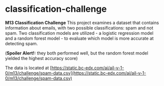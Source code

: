# classification-challenge
**M13 Classification Challenge**
This project examines a dataset that contains information about emails, with two possible classifications: spam and not spam. Two classification models are utilized - a logistic regression model and a random forest model - to evaluate which model is more accurate at detecting spam.


(**Spoiler Alert!:** they both performed well, but the random forest model yielded the highest accuracy score)

The data is located at [https://static.bc-edx.com/ai/ail-v-1-0/m13/challenge/spam-data.csv](https://static.bc-edx.com/ai/ail-v-1-0/m13/challenge/spam-data.csv)

